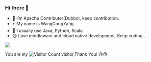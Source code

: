 ### Hi there 👋

- 🔭 I’m Apache Contributer(Dubbo), keep contribution.
- ⚡ My name is WangCongYang.
- 🌱 I usually use Java, Python, Scala.
- 😄 Love middleware and cloud native development. Keep coding...
  

![](https://github-readme-stats.vercel.app/api?username=wcy666103)


You are my ![Visitor Count](https://profile-counter.glitch.me/wcy666103/count.svg) visitor,Thank You! :kissing_heart::kissing_heart:


